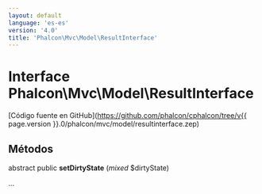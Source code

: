 ```yaml
---
layout: default
language: 'es-es'
version: '4.0'
title: 'Phalcon\Mvc\Model\ResultInterface'
---
```


# Interface **Phalcon\Mvc\Model\ResultInterface**

[Código fuente en GitHub](https://github.com/phalcon/cphalcon/tree/v{{ page.version }}.0/phalcon/mvc/model/resultinterface.zep)

## Métodos

abstract public **setDirtyState** (*mixed* $dirtyState)

...